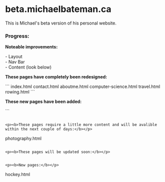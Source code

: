 # beta.michaelbateman.ca

<p>This is Michael's beta version of his personal website.</p>

<h3>Progress:</h3>

<p><b>Noteable improvements:</b></p>
<p>
	<div>- Layout</div>
	<div>- Nav Bar</div>
	<div>- Content (look below)</div>
</p>


<p><b>These pages have completely been redesigned:</b></p>
```
index.html
contact.html
aboutme.html
computer-science.html
travel.html
rowing.html
```

<p><b>These new pages have been added:</b></p>
```

```

<p><b>These pages require a little more content and will be avalible within the next couple of days:</b></p>
```
photography.html
```

<p><b>These pages will be updated soon:</b></p>
```

```

<p><b>New pages:</b></p>
```
hockey.html
```
